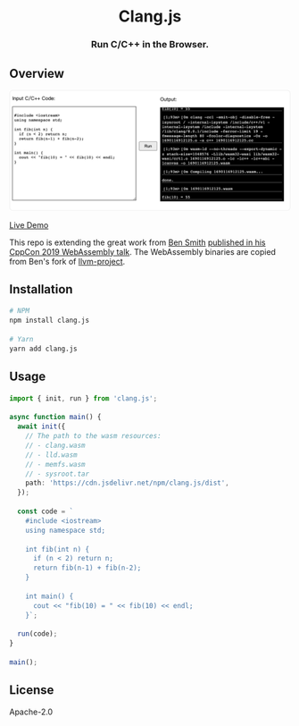 <div align="center">
  <h1 align="center">Clang.js</h1>
  <h3 align="center">Run C/C++ in the Browser.</h3>
</div>

## Overview

[![](./shot.jpg)](https://clangjs.netlify.app)

[Live Demo](https://clangjs.netlify.app)

This repo is extending the great work from [Ben Smith](https://twitter.com/binjimint) [published in his CppCon 2019 WebAssembly talk](https://www.youtube.com/watch?time_continue=4&v=5N4b-rU-OAA). The WebAssembly binaries are copied from Ben's fork of [llvm-project](https://github.com/binji/llvm-project/releases).

## Installation

```bash
# NPM
npm install clang.js

# Yarn
yarn add clang.js
```

## Usage

```typescript
import { init, run } from 'clang.js';

async function main() {
  await init({
    // The path to the wasm resources:
    // - clang.wasm
    // - lld.wasm
    // - memfs.wasm
    // - sysroot.tar
    path: 'https://cdn.jsdelivr.net/npm/clang.js/dist',
  });

  const code = `
    #include <iostream>
    using namespace std;

    int fib(int n) {
      if (n < 2) return n;
      return fib(n-1) + fib(n-2);
    }

    int main() {
      cout << "fib(10) = " << fib(10) << endl;
    }`;
  
  run(code);
}

main();
```

## License

Apache-2.0
